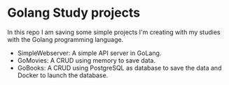 # Golang Study projects

In this repo I am saving some simple projects I'm creating with my studies with the Golang programming language.

- SimpleWebserver: A simple API server in GoLang.
- GoMovies: A CRUD using memory to save data.
- GoBooks: A CRUD using PostgreSQL as database to save the data and Docker to launch the database.